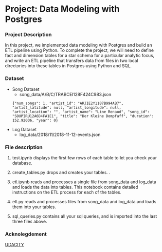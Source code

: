 # Project: Data Modeling with Postgres

### Project Description
In this project, we implemented data modeling with Postgres and build an ETL pipeline using Python. To complete the project, we will need to define fact and dimension tables for a star schema for a particular analytic focus, and write an ETL pipeline that transfers data from files in two local directories into these tables in Postgres using Python and SQL.

### Dataset 
 - Song Dataset
   - song_data/A/B/C/TRABCEI128F424C983.json
   ```
   {"num_songs": 1, "artist_id": "ARJIE2Y1187B994AB7", "artist_latitude": null, "artist_longitude": null, "artist_location": "", "artist_name": "Line Renaud", "song_id": "SOUPIRU12A6D4FA1E1", "title": "Der Kleine Dompfaff", "duration": 152.92036, "year": 0}
   ```
 - Log Dataset
   - log_data/2018/11/2018-11-12-events.json

### File description 
1. test.ipynb displays the first few rows of each table to let you check your database.

2. create_tables.py drops and creates your tables. .

3. etl.ipynb reads and processes a single file from song_data and log_data and loads the data into tables. This notebook contains detailed instructions on the ETL process for each of the tables.

4. etl.py reads and processes files from song_data and log_data and loads them into your tables.

5. sql_queries.py contains all your sql queries, and is imported into the last three files above.

### Acknolegdement
[UDACITY](https://www.udacity.com/)

